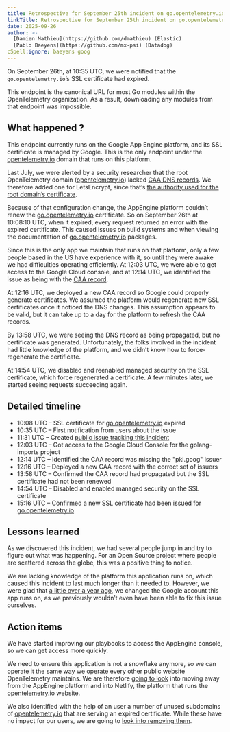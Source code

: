 ```yaml
---
title: Retrospective for September 25th incident on go.opentelemetry.io
linkTitle: Retrospective for September 25th incident on go.opentelemetry.io
date: 2025-09-26
author: >-
  [Damien Mathieu](https://github.com/dmathieu) (Elastic)
  [Pablo Baeyens](https://github.com/mx-psi) (Datadog)
cSpell:ignore: baeyens goog
---
```


On September 26th, at 10:35 UTC, we were notified that the `go.opentelemetry.io`’s SSL certificate had expired.

This endpoint is the canonical URL for most Go modules within the OpenTelemetry organization. As a result, downloading any modules from that endpoint was impossible.

## What happened ?

This endpoint currently runs on the Google App Engine platform, and its SSL certificate is managed by Google.
This is the only endpoint under the [opentelemetry.io](http://opentelemetry.io) domain that runs on this platform.

Last July, we were alerted by a security researcher that the root OpenTelemetry domain ([opentelemetry.io](http://opentelemetry.io)) lacked [CAA DNS records](https://en.wikipedia.org/wiki/DNS_Certification_Authority_Authorization).
We therefore added one for LetsEncrypt, since that’s [the authority used for the root domain’s certificate](https://docs.netlify.com/manage/domains/secure-domains-with-https/https-ssl/#netlify-managed-certificates).

Because of that configuration change, the AppEngine platform couldn’t renew the [go.opentelemetry.io](http://go.opentelemetry.io) certificate. So on September 26th at 10:08:10 UTC, when it expired, every request returned an error with the expired certificate. This caused issues on build systems and when viewing the documentation of [go.opentelemetry.io](http://go.opentelemetry.io) packages.

Since this is the only app we maintain that runs on that platform, only a few people based in the US have experience with it, so until they were awake we had difficulties operating efficiently. At 12:03 UTC, we were able to get access to the Google Cloud console, and at 12:14 UTC, we identified the issue as being with the [CAA record](https://cloud.google.com/load-balancing/docs/ssl-certificates/google-managed-certs#caa).

At 12:16 UTC, we deployed a new CAA record so Google could properly generate certificates.
We assumed the platform would regenerate new SSL certificates once it noticed the DNS changes. This assumption appears to be valid, but it can take up to a day for the platform to refresh the CAA records.

By 13:58 UTC, we were seeing the DNS record as being propagated, but no certificate was generated.
Unfortunately, the folks involved in the incident had little knowledge of the platform, and we didn’t know how to force-regenerate the certificate.

At 14:54 UTC, we disabled and reenabled managed security on the SSL certificate, which force regenerated a certificate.
A few minutes later, we started seeing requests succeeding again.

## Detailed timeline

* 10:08 UTC – SSL certificate for [go.opentelemetry.io](http://go.opentelemetry.io) expired
* 10:35 UTC – First notification from users about the issue
* 11:31 UTC – Created [public issue tracking this incident](https://github.com/open-telemetry/opentelemetry-go-vanityurls/issues/81)
* 12:03 UTC – Got access to the Google Cloud Console for the golang-imports project
* 12:14 UTC – Identified the CAA record was missing the "pki.goog" issuer
* 12:16 UTC – Deployed a new CAA record with the correct set of issuers
* 13:58 UTC – Confirmed the CAA record had propagated but the SSL certificate had not been renewed
* 14:54 UTC – Disabled and enabled managed security on the SSL certificate
* 15:16 UTC – Confirmed a new SSL certificate had been issued for [go.opentelemetry.io](http://go.opentelemetry.io)

## Lessons learned

As we discovered this incident, we had several people jump in and try to figure out what was happening. For an Open Source project where people are scattered across the globe, this was a positive thing to notice.

We are lacking knowledge of the platform this application runs on, which caused this incident to last much longer than it needed to.
However, we were glad that [a little over a year ago](https://opentelemetry.io/blog/2024/go-opentelemetry-io/), we changed the Google account this app runs on, as we previously wouldn’t even have been able to fix this issue ourselves.

## Action items

We have started improving our playbooks to access the AppEngine console, so we can get access more quickly.

We need to ensure this application is not a snowflake anymore, so we can operate it the same way we operate every other public website OpenTelemetry maintains.
We are therefore [going to look](https://github.com/open-telemetry/opentelemetry-go-vanityurls/issues/83) into moving away from the AppEngine platform and into Netlify, the platform that runs the [opentelemetry.io](http://opentelemetry.io) website.

We also identified with the help of an user a number of unused subdomains of [opentelemetry.io](http://opentelemetry.io) that are serving an expired certificate. While these have no impact for our users, we are going to [look into removing them](https://github.com/open-telemetry/community/issues/3022).

